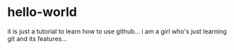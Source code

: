# hello-world
it is just a tutorial to learn how to use github...
i am a girl who's just learning git and its features...
